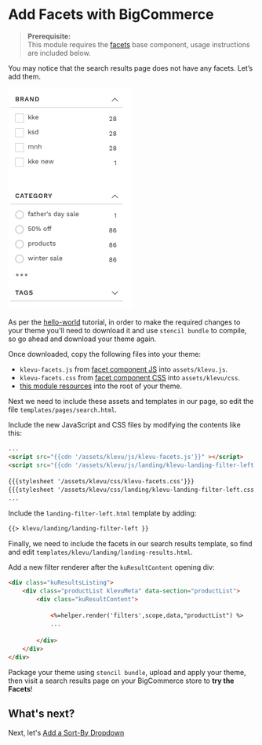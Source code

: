# Add Facets with BigCommerce

> **Prerequisite:**  
> This module requires the [facets](/components/facets) base component, usage instructions are included below.

You may notice that the search results page does not have any facets. Let’s add them.

![Facets left](/getting-started/2-facets/images/image001.png)

As per the [hello-world](/getting-started/1-hello-world/bigcommerce) tutorial,
in order to make the required changes to your theme you'll need to download it
and use `stencil bundle` to compile, so go ahead and download your theme again.

Once downloaded, copy the following files into your theme:
- `klevu-facets.js` from [facet component JS](/components/facets/resources/assets/js) into `assets/klevu.js`.
- `klevu-facets.css` from [facet component CSS](/components/facets/resources/assets/css) into `assets/klevu/css`.
- [this module resources](/getting-started/2-facets/bigcommerce/resources) into the root of your theme.

Next we need to include these assets and templates in our page,
so edit the file `templates/pages/search.html`.

Include the new JavaScript and CSS files by modifying the contents like this:

```html
...
<script src="{{cdn '/assets/klevu/js/klevu-facets.js'}}" ></script>
<script src="{{cdn '/assets/klevu/js/landing/klevu-landing-filter-left.js'}}" ></script>

{{{stylesheet '/assets/klevu/css/klevu-facets.css'}}}
{{{stylesheet '/assets/klevu/css/landing/klevu-landing-filter-left.css'}}}
...
```

Include the `landing-filter-left.html` template by adding:

```html
{{> klevu/landing/landing-filter-left }}
```

Finally, we need to include the facets in our search results template,
so find and edit `templates/klevu/landing/landing-results.html`.

Add a new filter renderer after the `kuResultContent` opening div:

```html
<div class="kuResultsListing">
    <div class="productList klevuMeta" data-section="productList">
        <div class="kuResultContent">
            
            <%=helper.render('filters',scope,data,"productList") %>
            ...

        </div>        
    </div>
</div>
```

Package your theme using `stencil bundle`, upload and apply your theme,
then visit a search results page on your BigCommerce store to **try the Facets**!

## What's next?

Next, let's [Add a Sort-By Dropdown](/getting-started/3-sort/bigcommerce)